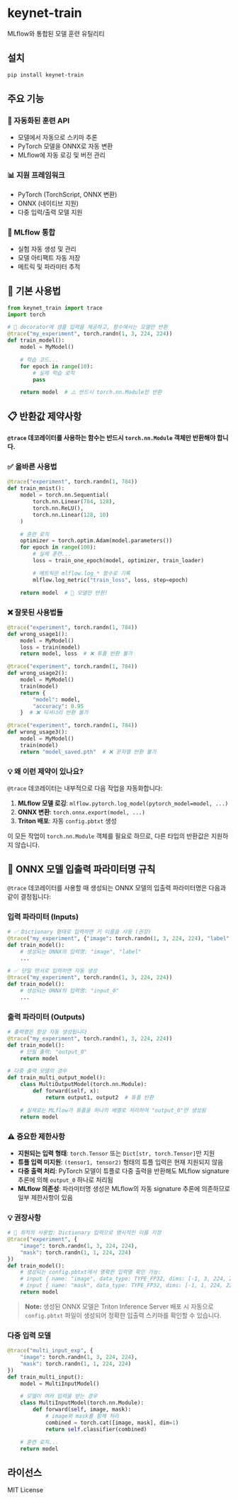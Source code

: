 # keynet-train

MLflow와 통합된 모델 훈련 유틸리티

## 설치

```bash
pip install keynet-train
```

## 주요 기능

### 🚀 자동화된 훈련 API

- 모델에서 자동으로 스키마 추론
- PyTorch 모델을 ONNX로 자동 변환
- MLflow에 자동 로깅 및 버전 관리

### 📊 지원 프레임워크

- PyTorch (TorchScript, ONNX 변환)
- ONNX (네이티브 지원)
- 다중 입력/출력 모델 지원

### 🔧 MLflow 통합

- 실험 자동 생성 및 관리
- 모델 아티팩트 자동 저장
- 메트릭 및 파라미터 추적

## 🚀 기본 사용법

```python
from keynet_train import trace
import torch

# 🎯 decorator에 샘플 입력을 제공하고, 함수에서는 모델만 반환
@trace("my_experiment", torch.randn(1, 3, 224, 224))
def train_model():
    model = MyModel()

    # 학습 코드...
    for epoch in range(10):
        # 실제 학습 로직
        pass

    return model  # ⚠️ 반드시 torch.nn.Module만 반환
```

## 📋 반환값 제약사항

**`@trace` 데코레이터를 사용하는 함수는 반드시 `torch.nn.Module` 객체만 반환해야 합니다.**

### ✅ 올바른 사용법

```python
@trace("experiment", torch.randn(1, 784))
def train_mnist():
    model = torch.nn.Sequential(
        torch.nn.Linear(784, 128),
        torch.nn.ReLU(),
        torch.nn.Linear(128, 10)
    )

    # 훈련 로직
    optimizer = torch.optim.Adam(model.parameters())
    for epoch in range(100):
        # 실제 훈련...
        loss = train_one_epoch(model, optimizer, train_loader)

        # 메트릭은 mlflow.log_* 함수로 기록
        mlflow.log_metric("train_loss", loss, step=epoch)

    return model  # 🎯 모델만 반환!
```

### ❌ 잘못된 사용법들

```python
@trace("experiment", torch.randn(1, 784))
def wrong_usage1():
    model = MyModel()
    loss = train(model)
    return model, loss  # ❌ 튜플 반환 불가

@trace("experiment", torch.randn(1, 784))
def wrong_usage2():
    model = MyModel()
    train(model)
    return {
        "model": model,
        "accuracy": 0.95
    }  # ❌ 딕셔너리 반환 불가

@trace("experiment", torch.randn(1, 784))
def wrong_usage3():
    model = MyModel()
    train(model)
    return "model_saved.pth"  # ❌ 문자열 반환 불가
```

### 💡 왜 이런 제약이 있나요?

`@trace` 데코레이터는 내부적으로 다음 작업을 자동화합니다:

1. **MLflow 모델 로깅**: `mlflow.pytorch.log_model(pytorch_model=model, ...)`
2. **ONNX 변환**: `torch.onnx.export(model, ...)`
3. **Triton 배포**: 자동 `config.pbtxt` 생성

이 모든 작업이 `torch.nn.Module` 객체를 필요로 하므로, 다른 타입의 반환값은 지원하지 않습니다.

## 📝 ONNX 모델 입출력 파라미터명 규칙

`@trace` 데코레이터를 사용할 때 생성되는 ONNX 모델의 입출력 파라미터명은 다음과 같이 결정됩니다:

### 입력 파라미터 (Inputs)

```python
# ✅ Dictionary 형태로 입력하면 키 이름을 사용 (권장)
@trace("my_experiment", {"image": torch.randn(1, 3, 224, 224), "label": torch.randn(1, 10)})
def train_model():
    # 생성되는 ONNX의 입력명: "image", "label"
    ...

# ✅ 단일 텐서로 입력하면 자동 생성
@trace("my_experiment", torch.randn(1, 3, 224, 224))
def train_model():
    # 생성되는 ONNX의 입력명: "input_0"
    ...
```

### 출력 파라미터 (Outputs)

```python
# 출력명은 항상 자동 생성됩니다
@trace("my_experiment", torch.randn(1, 3, 224, 224))
def train_model():
    # 단일 출력: "output_0"
    return model

# 다중 출력 모델의 경우
def train_multi_output_model():
    class MultiOutputModel(torch.nn.Module):
        def forward(self, x):
            return output1, output2  # 튜플 반환

    # 실제로는 MLflow가 튜플을 하나의 배열로 처리하여 "output_0"만 생성됨
    return model
```

### ⚠️ 중요한 제한사항

- **지원되는 입력 형태**: `torch.Tensor` 또는 `Dict[str, torch.Tensor]`만 지원
- **튜플 입력 미지원**: `(tensor1, tensor2)` 형태의 튜플 입력은 현재 지원되지 않음
- **다중 출력 처리**: PyTorch 모델이 튜플로 다중 출력을 반환해도 MLflow signature 추론에 의해 `output_0` 하나로 처리됨
- **MLflow 의존성**: 파라미터명 생성은 MLflow의 자동 signature 추론에 의존하므로 일부 제한사항이 있음

### 💡 권장사항

```python
# 🎯 최적의 사용법: Dictionary 입력으로 명시적인 이름 지정
@trace("experiment", {
    "image": torch.randn(1, 3, 224, 224),
    "mask": torch.randn(1, 1, 224, 224)
})
def train_model():
    # 생성되는 config.pbtxt에서 명확한 입력명 확인 가능:
    # input { name: "image", data_type: TYPE_FP32, dims: [-1, 3, 224, 224] }
    # input { name: "mask", data_type: TYPE_FP32, dims: [-1, 1, 224, 224] }
    return model
```

> **Note:** 생성된 ONNX 모델은 Triton Inference Server 배포 시 자동으로 `config.pbtxt` 파일이 생성되어 정확한 입출력 스키마를 확인할 수 있습니다.

### 다중 입력 모델

```python
@trace("multi_input_exp", {
    "image": torch.randn(1, 3, 224, 224),
    "mask": torch.randn(1, 1, 224, 224)
})
def train_multi_input():
    model = MultiInputModel()

    # 모델이 여러 입력을 받는 경우
    class MultiInputModel(torch.nn.Module):
        def forward(self, image, mask):
            # image와 mask를 함께 처리
            combined = torch.cat([image, mask], dim=1)
            return self.classifier(combined)

    # 훈련 로직...
    return model
```

## 라이선스

MIT License
